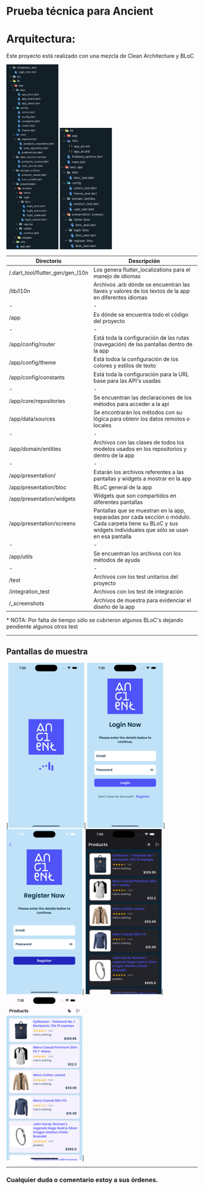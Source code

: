 # Prueba técnica para Ancient
# Arquitectura:

Este proyecto está realizado con una mezcla de Clean Architecture y BLoC

<img src="_screenshots/arq1.png"  width="137" height="486">
<img src="_screenshots/arq2.png"  width="137" height="319">

|Directorio|Descripción|
|----------|-----------|
|/.dart_tool/flutter_gen/gen_l10n|Los genera flutter_localizations para el manejo de idiomas|
|/lib/l10n|Archivos .arb dónde se encuentran las llaves y valores de los textos de la app en diferentes idiomas|
|-|-|
|/app|Es dónde se encuentra todo el código del proyecto|
|-|-|
|/app/config/router|Está toda la configuración de las rutas (navegación) de las pantallas dentro de la app|
|/app/config/theme|Está todoa la configuración de los colores y estilos de texto|
|/app/config/constants|Está toda la configuración para la URL base para las API's usadas|
|-|-|
|/app/core/repositories|Se encuentran las declaraciones de los métodos para acceder a la api|
|/app/data/sources|Se encontrarán los métodos con su lógica para obtenr los datos remotos o locales |
|-|-|
|/app/domain/entities|Archivos con las clases de todos los modelos usados en los repositorios y dentro de la app|
|-|-|
|/app/presentation/|Estarán los archivos referentes a las pantallas y widgets a mostrar en la app|
|/app/presentation/bloc|BLoC general de la app|
|/app/presentation/widgets|Widgets que son compartidos en diferentes pantallas|
|/app/presentation/screens|Pantallas que se muestran en la app, separadas por cada sección o módulo. Cada carpeta tiene su BLoC y sus widgets individuales que sólo se usan en esa pantalla |
|-|-|
|/app/utils|Se encuentran los archivos con los métodos de ayuda|
|-|-|
|/test|Archivos con los test unitarios del proyecto|
|/integration_test|Archivos con los test de integración|
|/_screenshots|Archivos de muestra para evidenciar el diseño de la app|


\* NOTA: Por falta de tiempo sólo se cubrieron algunos BLoC's dejando pendiente algunos otros test

----

## Pantallas de muestra

|<img src="_screenshots/splash.png" alt="splash" width="200"/>|
<img src="_screenshots/login.png" alt="login" width="200"/>|
<img src="_screenshots/register.png" alt="register" width="200"/>|
<img src="_screenshots/products_dark.png" alt="products_dark" width="200"/>|
<img src="_screenshots/products_light.png" alt="products_light" width="200"/>|

----

### Cualquier duda o comentario estoy a sus órdenes.